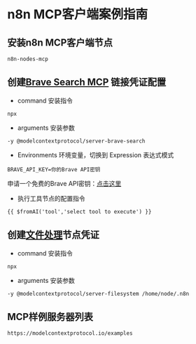 # n8n MCP客户端案例指南

## 安装n8n MCP客户端节点
```
n8n-nodes-mcp
```

## 创建[Brave Search MCP](https://github.com/modelcontextprotocol/servers/tree/main/src/brave-search) 链接凭证配置

- command 安装指令
```
npx
```
- arguments 安装参数
```
-y @modelcontextprotocol/server-brave-search
```
- Environments 环境变量，切换到 Expression 表达式模式
```
BRAVE_API_KEY=你的Brave API密钥
```

申请一个免费的Brave API密钥：[点击这里](https://brave.com/)


- 执行工具节点的配置指令
```
{{ $fromAI('tool','select tool to execute') }}
```

## 创建[文件处理](https://github.com/modelcontextprotocol/servers/tree/main/src/filesystem)节点凭证

- command 安装指令
```
npx
```
- arguments 安装参数
```
-y @modelcontextprotocol/server-filesystem /home/node/.n8n
```

## MCP样例服务器列表
```
https://modelcontextprotocol.io/examples
```